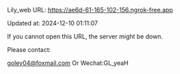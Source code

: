 Lily_web URL: https://ae6d-61-165-102-156.ngrok-free.app

Updated at: 2024-12-10 01:11:07

If you cannot open this URL, the server might be down.

Please contact: 

goley04@foxmail.com Or Wechat:GL_yeaH